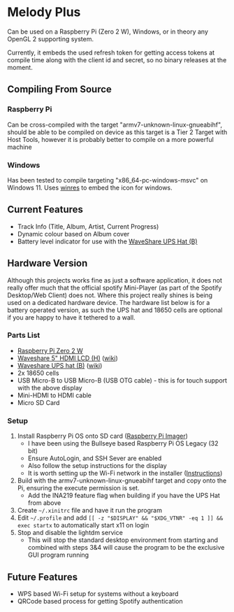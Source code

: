 # Melody Plus

Can be used on a Raspberry Pi (Zero 2 W), Windows, or in theory any OpenGL 2 supporting system.

Currently, it embeds the used refresh token for getting access tokens at compile time along with the client id and secret, so no binary releases at the moment.

## Compiling From Source
### Raspberry Pi
Can be cross-compiled with the target "armv7-unknown-linux-gnueabihf", should be able to be compiled on device as this target is a Tier 2 Target with Host Tools, however it is probably better to compile on a more powerful machine
### Windows
Has been tested to compile targeting "x86_64-pc-windows-msvc" on Windows 11.
Uses [winres](https://crates.io/crates/winres) to embed the icon for windows.


## Current Features
- Track Info (Title, Album, Artist, Current Progress)
- Dynamic colour based on Album cover
- Battery level indicator for use with the [WaveShare UPS Hat (B)](https://www.waveshare.com/wiki/UPS_HAT_(B))

## Hardware Version
Although this projects works fine as just a software application, it does not really offer much that the official spotify Mini-Player (as part of the Spotify Desktop/Web Client) does not.
Where this project really shines is being used on a dedicated hardware device. The hardware list below is for a battery operated version, as such the UPS hat and 18650 cells are optional if you are happy to have it tethered to a wall.

### Parts List
- [Raspberry Pi Zero 2 W](https://thepihut.com/products/raspberry-pi-zero-2)
- [Waveshare 5" HDMI LCD (H)](https://thepihut.com/products/5-capacitive-touchscreen-lcd-slimmed-down-version-800x480) ([wiki](https://www.waveshare.com/wiki/5inch_HDMI_LCD_(H)_V4))
- [Waveshare UPS hat (B)](https://thepihut.com/products/uninterruptible-power-supply-ups-hat-b-for-raspberry-pi?variant=41409963425987) ([wiki](https://www.waveshare.com/wiki/UPS_HAT_(B)))
- 2x 18650 cells
- USB Micro-B to USB Micro-B (USB OTG cable) - this is for touch support with the above display
- Mini-HDMI to HDMI cable
- Micro SD Card
### Setup
1. Install Raspberry Pi OS onto SD card ([Raspberry Pi Imager](https://www.raspberrypi.com/software/))
   - I have been using the Bullseye based Raspberry Pi OS Legacy (32 bit)
   - Ensure AutoLogin, and SSH Sever are enabled
   - Also follow the setup instructions for the display
   - It is worth setting up the Wi-Fi network in the installer ([Instructions](https://www.raspberrypi.com/documentation/computers/configuration.html#connect-to-a-wireless-network))
2. Build with the armv7-unknown-linux-gnueabihf target and copy onto the Pi, ensuring the execute permission is set. 
   - Add the INA219 feature flag when building if you have the UPS Hat from above
3. Create `~/.xinitrc` file and have it run the program
4. Edit `~/.profile` and add `[[ -z "$DISPLAY" && "$XDG_VTNR" -eq 1 ]] && exec startx` to automatically start x11 on login
5. Stop and disable the lightdm service
   - This will stop the standard desktop environment from starting and combined with steps 3&4 will cause the program to be the exclusive GUI program running

## Future Features
- WPS based Wi-Fi setup for systems without a keyboard
- QRCode based process for getting Spotify authentication
